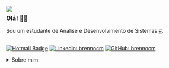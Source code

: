 <img align="left" src="https://orhun.dev/img/crow.png">

### Olá! 🏴‍☠️


Sou um estudante de Análise e Desenvolvimento de Sistemas [#](https://www.linkedin.com/in/brennocm/).
<br><br>

[![Hotmail Badge](https://img.shields.io/badge/-Hotmail-0078D4?style=flat-square&logo=microsoft-outlook&logoColor=white&link=mailto:brennocmiranda@outlook.com)](mailto:brennocmiranda@outlook.com)
[![Linkedin: brennocm](https://img.shields.io/badge/-brennocm-blue?style=flat-square&logo=Linkedin&logoColor=white&link=https://www.linkedin.com/in/brennocm/)](https://www.linkedin.com/in/brennocm/)
[![GitHub: brennocm](https://img.shields.io/github/followers/brennocm?label=follow&style=social)](https://github.com/brennocm)
</div>


<details>
<summary> Sobre mim:</summary>
<div align="left">
 
``` js

brennocm@vm:$ cd github
brennocm@vm:/github$ ls
profile.sh
brennocm@vm:/github$ cat profile.sh
brennocm@vm:/github$
#!bin/bash

echo "hacking enthusiast"

sudo apt-get update
sudo apt-get upgrade

sudo apt-get install nmap -y
sudo apt-get install burpsuit -y
sudo apt-get install ncat -y
sudo apt-get install proxychains4 -y
sudo apt-get install wireshark -y

#profile

so=kali,ubuntu,whonix,tails,windows
lin=c,python,php
inte=ctf,hacking,programacao

echo "Sistemas operacionais: $so"
echo "Linguagens de programação: $lin"
echo "Interesses: $inte"


```
  </div>
</details>

